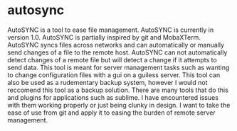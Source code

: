 # autosync
AutoSYNC is a tool to ease file management. AutoSYNC is currently in version 1.0. AutoSYNC is partially inspired by git and MobaXTerm. AutoSYNC syncs files across networks and can automatically or manually send changes of a file to the remote host. AutoSYNC can not automatically detect changes of a remote file but will detect a change if it attempts to send data. This tool is meant for server  management tasks such as wanting to change configuration files with a gui on a guiless server. This tool can also be used as a rudementary backup system, however I would not reccomend this tool as a backup solution. There are many tools that do this and plugins for applications such as sublime. I have encountered issues with them working properly or just being clunky in design. I want to take the ease of use from git and apply it to easing the burden of remote server management.

